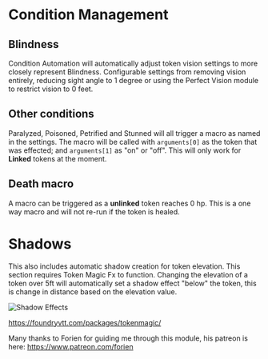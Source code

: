 # Condition Management

## Blindness
Condition Automation will automatically adjust token vision settings to more closely represent Blindness. Configurable settings from removing vision entirely, reducing sight angle to 1 degree or using the Perfect Vision module to restrict vision to 0 feet.

## Other conditions

Paralyzed, Poisoned, Petrified and Stunned will all trigger a macro as named in the settings. The macro will be called with `arguments[0]` as the token that was effected; and `arguments[1]` as "on" or "off". This will only work for **Linked** tokens at the moment.

## Death macro

A macro can be triggered as a **unlinked** token reaches 0 hp. This is a one way macro and will not re-run if the token is healed.

# Shadows
This also includes automatic shadow creation for token elevation. This section requires Token Magic Fx to function. Changing the elevation of a token over 5ft will automatically set a shadow effect "below" the token, this is change in distance based on the elevation value. 

![Shadow Effects](https://github.com/kandashi/condition-automation/blob/master/Images/ShadowEffects.PNG)
 
https://foundryvtt.com/packages/tokenmagic/


Many thanks to Forien for guiding me through this module, his patreon is here: https://www.patreon.com/forien
